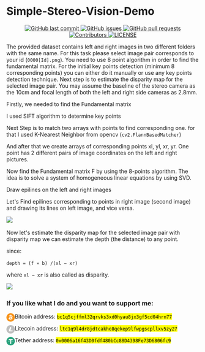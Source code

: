 # Simple-Stereo-Vision-Demo
<p align="center">
  <a href="https://github.com/mhd-medfa/Simple-Stereo-Vision/commits/master" target="_blank">
    <img src="https://img.shields.io/github/last-commit/mhd-medfa/Simple-Stereo-Vision?style=flat-square" alt="GitHub last commit">
  </a>

  <a href="https://github.com/mhd-medfa/Simple-Stereo-Vision/issues" target="_blank">
    <img src="https://img.shields.io/github/issues/mhd-medfa/Simple-Stereo-Vision?style=flat-square&color=red" alt="GitHub issues">
  </a>

  <a href="https://github.com/mhd-medfa/Simple-Stereo-Vision/pulls" target="_blank">
    <img src="https://img.shields.io/github/issues-pr/mhd-medfa/Simple-Stereo-Vision?style=flat-square&color=blue" alt="GitHub pull requests">
  </a>

  </br>

  <a href="https://github.com/mhd-medfa/Simple-Stereo-Vision#contribute" target="_blank">
    <img alt="Contributors" src="https://img.shields.io/badge/all_contributors-1-orange.svg?style=flat-square">
  </a>

  <a href="https://github.com/mhd-medfa/Simple-Stereo-Vision/blob/master/LICENSE" target="_blank">
    <img alt="LICENSE" src="https://img.shields.io/github/license/mhd-medfa/Simple-Stereo-Vision?style=flat-square&color=yellow">
  <a/>
</p>

The provided dataset contains left and right images in two different folders with the same name. For this task please select image pair corresponds to your id (`0000[Id].png`). You need to use 8 point algorithm in order to find the fundamental matrix. For the initial key points detection (minimum 8 corresponding points) you can either do it manually or use any key points detection technique. Next step is to estimate the disparity map for the selected image pair. You may assume the baseline of the stereo camera as the 10cm and focal length of both the left and right side cameras as 2.8mm.


Firstly, we needed to find the Fundamental matrix

I used SIFT algorithm to determine key points

Next Step is to match two arrays with points to find corresponding one. for that I used K-Nearest Neighbor from opencv (`cv2.FlannBasedMatcher`)

And after that we create arrays of corresponding points xl, yl, xr, yr. One point has 2 different pairs of image coordinates on the left and right pictures.

Now find the Fundamental matrix F by using the 8-points algorithm. The idea is to solve a system of homogeneous linear equations by using SVD.

Draw epilines on the left and right images

Let's Find epilines corresponding to points in right image (second image) and drawing its lines on left image, and vice versa.

![](https://i.ibb.co/wcSRHkJ/epilines.png)

Now let's estimate the disparity map for the selected image pair with disparity map we can estimate the depth (the distance) to any point.

since:

`depth = (f ∗ b) /(xl − xr)`

where `xl − xr` is also called as disparity.

![](https://i.ibb.co/m8HcRk3/disparity-map.png)

  
### If you like what I do and you want to support me:

Bitcoin address: <a href="bc1q5cjffml32qrvks3xd0hyau8jx3gf5cd04hrn77">
  <img align="left" alt="Bitcoin" width="22px" src="https://raw.githubusercontent.com/mhd-medfa/mhd-medfa/main/assets/bitcoin.svg.png" />
</a>
<mark>`bc1q5cjffml32qrvks3xd0hyau8jx3gf5cd04hrn77`</mark>

Litecoin address: <a href="ltc1q9l4dr8jdtcakhe8qekep9lfwpgscpllxv5zy27">
  <img align="left" alt="Litecoin" width="22px" src="https://raw.githubusercontent.com/mhd-medfa/mhd-medfa/main/assets/litecoin.svg.png" />
</a>
<mark>`ltc1q9l4dr8jdtcakhe8qekep9lfwpgscpllxv5zy27`</mark>

Tether address: <a href="0x0006a16f43D0fdf480bCc88D4398Fe73D6806fc9"> 
  <img align="left" alt="TetherUSD" width="22px" src="https://raw.githubusercontent.com/mhd-medfa/mhd-medfa/main/assets/tether.svg" />
</a>
<mark>`0x0006a16f43D0fdf480bCc88D4398Fe73D6806fc9`</mark>

